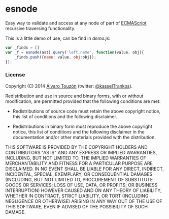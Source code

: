 # esnode

Easy way to validate and access at any node of part of [ECMAScript](https://www.ecma-international.org/publications/standards/Ecma-262.htm) recursive traversing functionality.

This is a little demo of use, can be find in *demo.js*:
```javascript
var _finds = []
var _f = esnode(ast).query('left.name', function(value, obj){
	_finds.push({name: value, obj:obj});
});
```

### License

Copyright (C) 2014 [Álvaro Touzón](https://github.com/kasselTrankos)
 (twitter: [@kasselTrankos](https://twitter.com/kasselTrankos)).

Redistribution and use in source and binary forms, with or without
modification, are permitted provided that the following conditions are met:

  * Redistributions of source code must retain the above copyright
    notice, this list of conditions and the following disclaimer.

  * Redistributions in binary form must reproduce the above copyright
    notice, this list of conditions and the following disclaimer in the
    documentation and/or other materials provided with the distribution.

THIS SOFTWARE IS PROVIDED BY THE COPYRIGHT HOLDERS AND CONTRIBUTORS "AS IS"
AND ANY EXPRESS OR IMPLIED WARRANTIES, INCLUDING, BUT NOT LIMITED TO, THE
IMPLIED WARRANTIES OF MERCHANTABILITY AND FITNESS FOR A PARTICULAR PURPOSE
ARE DISCLAIMED. IN NO EVENT SHALL <COPYRIGHT HOLDER> BE LIABLE FOR ANY
DIRECT, INDIRECT, INCIDENTAL, SPECIAL, EXEMPLARY, OR CONSEQUENTIAL DAMAGES
(INCLUDING, BUT NOT LIMITED TO, PROCUREMENT OF SUBSTITUTE GOODS OR SERVICES;
LOSS OF USE, DATA, OR PROFITS; OR BUSINESS INTERRUPTION) HOWEVER CAUSED AND
ON ANY THEORY OF LIABILITY, WHETHER IN CONTRACT, STRICT LIABILITY, OR TORT
(INCLUDING NEGLIGENCE OR OTHERWISE) ARISING IN ANY WAY OUT OF THE USE OF
THIS SOFTWARE, EVEN IF ADVISED OF THE POSSIBILITY OF SUCH DAMAGE.
